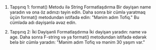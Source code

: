 1. Tapşırıq 1: format() Metodu ilə String Formatlaşdırma
   Bir dəyişən name yaradın və ona öz adınızı təyin edin. Daha sonra bir cümlə yaratmaq üçün format() metodundan istifadə edin: "Mənim adım Tofiq." Bu cümlədə adı dəyişənlə əvəz edin.

2. Tapşırıq 2: İki Dəyişənli Formatlaşdırma
   İki dəyişən yaradın: name və age. Daha sonra F-string və ya format() metodundan istifadə edərək belə bir cümlə yaradın: "Mənim adım Tofiq və mənim 30 yaşım var."